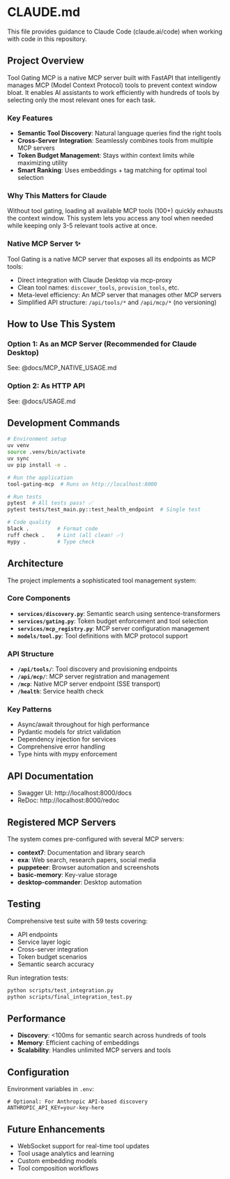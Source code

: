 # CLAUDE.md

This file provides guidance to Claude Code (claude.ai/code) when working with code in this repository.

## Project Overview

Tool Gating MCP is a native MCP server built with FastAPI that intelligently manages MCP (Model Context Protocol) tools to prevent context window bloat. It enables AI assistants to work efficiently with hundreds of tools by selecting only the most relevant ones for each task.

### Key Features
- **Semantic Tool Discovery**: Natural language queries find the right tools
- **Cross-Server Integration**: Seamlessly combines tools from multiple MCP servers  
- **Token Budget Management**: Stays within context limits while maximizing utility
- **Smart Ranking**: Uses embeddings + tag matching for optimal tool selection

### Why This Matters for Claude
Without tool gating, loading all available MCP tools (100+) quickly exhausts the context window. This system lets you access any tool when needed while keeping only 3-5 relevant tools active at once.

### Native MCP Server ✨
Tool Gating is a native MCP server that exposes all its endpoints as MCP tools:
- Direct integration with Claude Desktop via mcp-proxy
- Clean tool names: `discover_tools`, `provision_tools`, etc.
- Meta-level efficiency: An MCP server that manages other MCP servers
- Simplified API structure: `/api/tools/*` and `/api/mcp/*` (no versioning)

## How to Use This System

### Option 1: As an MCP Server (Recommended for Claude Desktop)
See:
@docs/MCP_NATIVE_USAGE.md

### Option 2: As HTTP API
See:
@docs/USAGE.md

## Development Commands

```bash
# Environment setup
uv venv
source .venv/bin/activate
uv sync
uv pip install -e .

# Run the application
tool-gating-mcp  # Runs on http://localhost:8000

# Run tests
pytest  # All tests pass! ✅
pytest tests/test_main.py::test_health_endpoint  # Single test

# Code quality
black .         # Format code
ruff check .    # Lint (all clean! ✅)
mypy .          # Type check
```

## Architecture

The project implements a sophisticated tool management system:

### Core Components
- **`services/discovery.py`**: Semantic search using sentence-transformers
- **`services/gating.py`**: Token budget enforcement and tool selection
- **`services/mcp_registry.py`**: MCP server configuration management
- **`models/tool.py`**: Tool definitions with MCP protocol support

### API Structure
- **`/api/tools/`**: Tool discovery and provisioning endpoints
- **`/api/mcp/`**: MCP server registration and management
- **`/mcp`**: Native MCP server endpoint (SSE transport)
- **`/health`**: Service health check

### Key Patterns
- Async/await throughout for high performance
- Pydantic models for strict validation
- Dependency injection for services
- Comprehensive error handling
- Type hints with mypy enforcement

## API Documentation

- Swagger UI: http://localhost:8000/docs
- ReDoc: http://localhost:8000/redoc

## Registered MCP Servers

The system comes pre-configured with several MCP servers:
- **context7**: Documentation and library search
- **exa**: Web search, research papers, social media
- **puppeteer**: Browser automation and screenshots
- **basic-memory**: Key-value storage
- **desktop-commander**: Desktop automation

## Testing

Comprehensive test suite with 59 tests covering:
- API endpoints
- Service layer logic
- Cross-server integration
- Token budget scenarios
- Semantic search accuracy

Run integration tests:
```bash
python scripts/test_integration.py
python scripts/final_integration_test.py
```

## Performance

- **Discovery**: <100ms for semantic search across hundreds of tools
- **Memory**: Efficient caching of embeddings
- **Scalability**: Handles unlimited MCP servers and tools

## Configuration

Environment variables in `.env`:
```
# Optional: For Anthropic API-based discovery
ANTHROPIC_API_KEY=your-key-here
```

## Future Enhancements

- WebSocket support for real-time tool updates
- Tool usage analytics and learning
- Custom embedding models
- Tool composition workflows